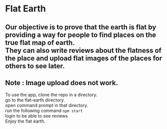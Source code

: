 # Flat Earth
Our objective is to prove that the earth is flat by providing a way for people to find places on the true flat map of earth.<br>
They can also write reviews about the flatness of the place and upload flat images of the places for others to see later.
--------------------
Note : Image upload does not work.
--------------------
To use the app, clone the repo in a directory.<br>
go to the flat-earth directory.<br>
open command prompt in that directory.<br>
run the following command `npm start`<br>
login to be able to see reviews<br>
Enjoy the flat earth.